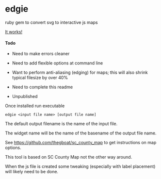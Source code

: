 edgie
=====

ruby gem to convert svg to interactive js maps

[It works!]


#### Todo

  - Need to make errors cleaner

  - Need to add flexible options at command line

  - Want to perform anti-aliasing (edging) for maps; this will also shrink typical filesize by over 40%

  - Need to complete this readme

  - Unpublished



Once installed run executable

`edgie <input file name> [output file name]`

The default output filename is the name of the input file.

The widget name will be the name of the basename of the output file name.

See https://github.com/thegboat/sc_county_map to get instructions on map options.

This tool is based on SC County Map not the other way around.

When the js file is created some tweaking (especially with label placement) will likely need to be done.


[It works!]: https://rawgit.com/thegboat/examples/master/edgie/example.html
